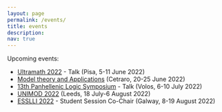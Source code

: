 ```yaml
---
layout: page
permalink: /events/
title: events
description: 
nav: true
---
```


Upcoming events:

<ul>
  <li><a href="https://www.ultramath.it">Ultramath 2022</a> - Talk (Pisa, 5-11 June 2022)</li>
  <li><a href="https://www.matfis.unicampania.it/home-model-theory">Model theory and Applications</a> (Cetraro, 20-25 June 2022)</li>
  <li><a href="http://panhellenic-logic-symposium.org/13/">13th Panhellenic Logic Symposium</a> - Talk (Volos, 6-10 July 2022)</li>
  <li><a href="https://conferences.leeds.ac.uk/unimod/">UNIMOD 2022</a> (Leeds, 18 July-6 August 2022)</li>
  <li><a href="https://2022.esslli.eu">ESSLLI 2022</a> - Student Session Co-Chair (Galway, 8-19 August 2022)</li>
</ul>
